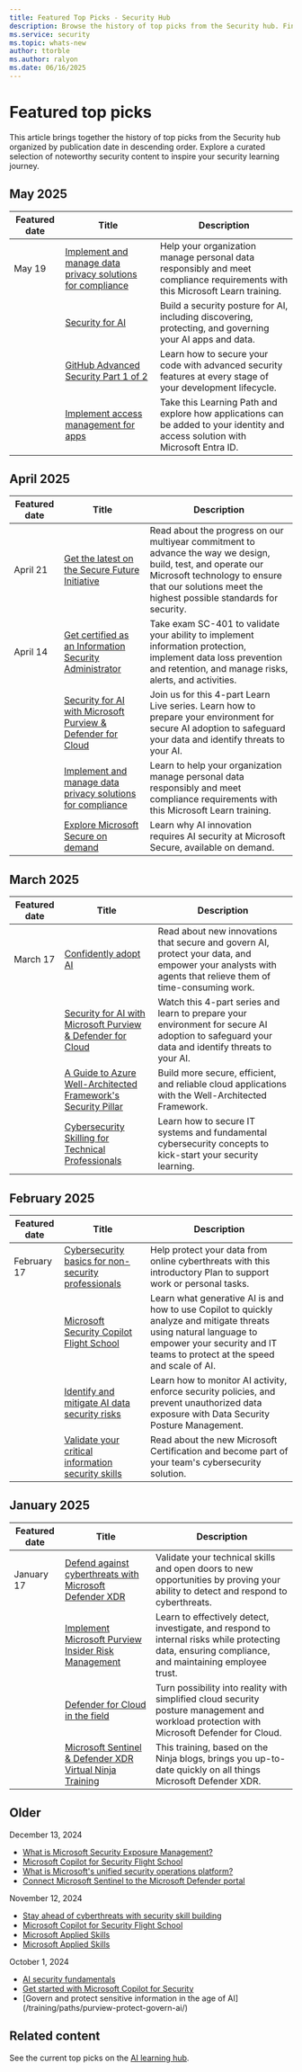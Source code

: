 ```yaml
---
title: Featured Top Picks - Security Hub
description: Browse the history of top picks from the Security hub. Find top picks organized by publication date.
ms.service: security
ms.topic: whats-new
author: ttorble
ms.author: ralyon
ms.date: 06/16/2025
---
```


# Featured top picks

This article brings together the history of top picks from the Security hub organized by publication date in descending order. Explore a curated selection of noteworthy security content to inspire your security learning journey.

## May 2025

| Featured date  | Title  | Description  |
|---------|---------|---------|
| May 19 | [Implement and manage data privacy solutions for compliance](/training/modules/priva-understand-priva/?wt.mc_id=securityhub_mspriva_webpage_SCI) | Help your organization manage personal data responsibly and meet compliance requirements with this Microsoft Learn training. |
|        | [Security for AI](/security/security-for-ai/?wt.mc_id=securityhub_securityAI_webpage_cnl) | Build a security posture for AI, including discovering, protecting, and governing your AI apps and data. |
|        | [GitHub Advanced Security Part 1 of 2](/training/paths/github-advanced-security/?wt.mc_id=securityhub_GHsecuirty1_webpage_cnl) | Learn how to secure your code with advanced security features at every stage of your development lifecycle. |
|        | [Implement access management for apps](/training/paths/implement-access-management-for-apps/?) | Take this Learning Path and explore how applications can be added to your identity and access solution with Microsoft Entra ID. |

## April 2025

| Featured date  | Title  | Description  |
|---------|---------|---------|
| April 21 | [Get the latest on the Secure Future Initiative](//aka.ms/SFI_MSLearn?wt.mc_id=securityhub_sfi_webpage_cnl) | Read about the progress on our multiyear commitment to advance the way we design, build, test, and operate our Microsoft technology to ensure that our solutions meet the highest possible standards for security. |
| April 14 | [Get certified as an Information Security Administrator](/credentials/certifications/exams/sc-401/?wt.mc_id=certsustainedmkt_portfolioupdate_blog_wwl&practice-assessment-type=certification) | Take exam SC-401 to validate your ability to implement information protection, implement data loss prevention and retention, and manage risks, alerts, and activities. |
|         | [Security for AI with Microsoft Purview & Defender for Cloud](https://developer.microsoft.com/en-us/reactor/series/S-1489/?wt.mc_id=securityhub_LLsecurityAI_webpage_sci) | Join us for this 4-part Learn Live series. Learn how to prepare your environment for secure AI adoption to safeguard your data and identify threats to your AI. |
|         | [Implement and manage data privacy solutions for compliance](/training/modules/priva-understand-priva/?wt.mc_id=securityhub_mspriva_webpage_SCI) | Learn to help your organization manage personal data responsibly and meet compliance requirements with this Microsoft Learn training. |
|         | [Explore Microsoft Secure on demand](//aka.ms/AAv23a8?wt.mc_id=securityhub_mssecure_webpage_cnl) | Learn why AI innovation requires AI security at Microsoft Secure, available on demand. |

## March 2025

| Featured date  | Title  | Description  |
|---------|---------|---------|
| March 17 | [Confidently adopt AI](https://aka.ms/MSSecureNews_SecurityHub/?wt.mc_id=mssecurenews_blog_blog_scimktg) | Read about new innovations that secure and govern AI, protect your data, and empower your analysts with agents that relieve them of time-consuming work. |
|          | [Security for AI with Microsoft Purview & Defender for Cloud](https://developer.microsoft.com/en-us/reactor/series/S-1489/?wt.mc_id=securityhub_LLsecurityAI_webpage_sci) | Watch this 4-part series and learn to prepare your environment for secure AI adoption to safeguard your data and identify threats to your AI.  |
|          | [A Guide to Azure Well-Architected Framework's Security Pillar](https://techcommunity.microsoft.com/blog/azureinfrastructureblog/cloud-security-as-a-city-planner-a-guide-to-azure-well-architected-framework%E2%80%99s-s/4382706?wt.mc_id=securityhub_WAFsecurity_webpage_cnl) | Build more secure, efficient, and reliable cloud applications with the Well-Architected Framework. |
|          | [Cybersecurity Skilling for Technical Professionals](/plans/odm7f0p5j6opq5?wt.mc_id=securityhub_security101_webpage_cnl) | Learn how to secure IT systems and fundamental cybersecurity concepts to kick-start your security learning. |

## February 2025

| Featured date  | Title  | Description  |
|---------|---------|---------|
| February 17 | [Cybersecurity basics for non-security professionals](https://aka.ms/cybersecuritybasicsPlan) | Help protect your data from online cyberthreats with this introductory Plan to support work or personal tasks. | 
|             | [Microsoft Security Copilot Flight School](/shows/microsoft-security-copilot-flight-school/?wt.mc_id=securityhub_flightschool_webpage_devrelstudios) | Learn what generative AI is and how to use Copilot to quickly analyze and mitigate threats using natural language to empower your security and IT teams to protect at the speed and scale of AI. |
|             | [Identify and mitigate AI data security risks](/training/modules/purview-identify-mitigate-ai-risks/?wt.mc_id=securityhub_DSPM_webpage_sci) | Learn how to monitor AI activity, enforce security policies, and prevent unauthorized data exposure with Data Security Posture Management. |
|             | [Validate your critical information security skills](https://techcommunity.microsoft.com/blog/microsoftlearnblog/validate-critical-information-security-skills-with-our-new-certification/3719269?wt.mc_id=securityhub_sc401_webpage_sci) | Read about the new Microsoft Certification and become part of your team's cybersecurity solution. |

## January 2025

|Featured date  |Title  |Description  |
|---------|---------|---------|
| January 17 | [Defend against cyberthreats with Microsoft Defender XDR](/credentials/applied-skills/defend-against-cyberthreats-with-microsoft-defender-xdr/) | Validate your technical skills and open doors to new opportunities by proving your ability to detect and respond to cyberthreats. |
|            | [Implement Microsoft Purview Insider Risk Management](/training/paths/purview-implement-insider-risk-management/) | Learn to effectively detect, investigate, and respond to internal risks while protecting data, ensuring compliance, and maintaining employee trust. |
|            | [Defender for Cloud in the field](/shows/mdc-in-the-field/) | Turn possibility into reality with simplified cloud security posture management and workload protection with Microsoft Defender for Cloud. |
|            | [Microsoft Sentinel & Defender XDR Virtual Ninja Training](/shows/microsoft-sentinel-defender-xdr-virtual-ninja-training/) | This training, based on the Ninja blogs, brings you up-to-date quickly on all things Microsoft Defender XDR. |

## Older

December 13, 2024

- [What is Microsoft Security Exposure Management?](/security-exposure-management/microsoft-security-exposure-management)
- [Microsoft Copilot for Security Flight School](/shows/microsoft-copilot-for-security-flight-school/)
- [What is Microsoft's unified security operations platform?](/unified-secops-platform/overview-unified-security)
- [Connect Microsoft Sentinel to the Microsoft Defender portal](/defender-xdr/microsoft-sentinel-onboard?toc=%2Funified-secops-platform%2Ftoc.json&bc=%2Funified-secops-platform%2Fbreadcrumb%2Ftoc.json)

November 12, 2024

- [Stay ahead of cyberthreats with security skill building](https://aka.ms/SecuritySkillsPaper_hub)
- [Microsoft Copilot for Security Flight School](/shows/microsoft-copilot-for-security-flight-school/)
- [Microsoft Applied Skills](/credentials/applied-skills/implement-information-protection-and-data-loss-prevention-by-using-microsoft-purview/)
- [Microsoft Applied Skills](/credentials/applied-skills/implement-retention-ediscovery-and-communication-compliance-in-microsoft-purview/)

October 1, 2024

- [AI security fundamentals](/training/paths/ai-security-fundamentals/)
- [Get started with Microsoft Copilot for Security](/training/paths/security-copilot-and-ai/)
- [Govern and protect sensitive information in the age of AI]
(/training/paths/purview-protect-govern-ai/)

## Related content

See the current top picks on the [AI learning hub](/security/).
